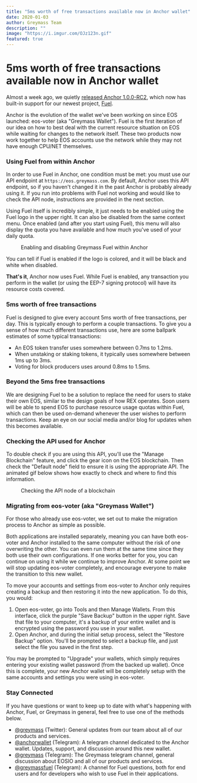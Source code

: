```yaml
---
title: "5ms worth of free transactions available now in Anchor wallet"
date: 2020-01-03
author: Greymass Team
description: ""
image: "https://i.imgur.com/OJz123n.gif"
featured: true
---
```

# 5ms worth of free transactions available now in Anchor wallet

Almost a week ago, we quietly [released Anchor 1.0.0-RC2](<https://github.com/greymass/eos-voter/releases/tag/v1.0.0-rc2>), which now has built-in support for our newest project, [Fuel](<https://decentium.org/teamgreymass/greymass-fue1>).

Anchor is the evolution of the wallet we've been working on since EOS launched: eos-voter (aka "Greymass Wallet"). Fuel is the first iteration of our idea on how to best deal with the current resource situation on EOS while waiting for changes to the network itself. These two products now work together to help EOS accounts use the network while they may not have enough CPU/NET themselves.

### Using Fuel from within Anchor

In order to use Fuel in Anchor, one condition must be met: you must use our API endpoint at `https://eos.greymass.com`. By default, Anchor uses this API endpoint, so if you haven't changed it in the past Anchor is probably already using it. If you run into problems with Fuel not working and would like to check the API node, instructions are provided in the next section.

Using Fuel itself is incredibly simple, it just needs to be enabled using the Fuel logo in the upper right. It can also be disabled from the same context menu. Once enabled (and after you start using Fuel), this menu will also display the quota you have available and how much you've used of your daily quota.

<figure><img src="https://i.imgur.com/OJz123n.gif" alt=""><figcaption>Enabling and disabling Greymass Fuel within Anchor</figcaption></figure>

You can tell if Fuel is enabled if the logo is colored, and it will be black and white when disabled.

**That's it**, Anchor now uses Fuel. While Fuel is enabled, any transaction you perform in the wallet (or using the EEP-7 signing protocol) will have its resource costs covered.

### 5ms worth of free transactions

Fuel is designed to give every account 5ms worth of free transactions, per day. This is typically enough to perform a couple transactions. To give you a sense of how much different transactions use, here are some ballpark estimates of some typical transactions:

- An EOS token transfer uses somewhere between 0.7ms to 1.2ms.
- When unstaking or staking tokens, it typically uses somewhere between 1ms up to 3ms.
- Voting for block producers uses around 0.8ms to 1.5ms.

<!-- -->

### Beyond the 5ms free transactions

We are designing Fuel to be a solution to replace the need for users to stake their own EOS, similar to the design goals of how REX operates. Soon users will be able to spend EOS to purchase resource usage quotas within Fuel, which can then be used on-demand whenever the user wishes to perform transactions. Keep an eye on our social media and/or blog for updates when this becomes available.

### Checking the API used for Anchor

To double check if you are using this API, you'll use the "Manage Blockchain" feature, and click the gear icon on the EOS blockchain. Then check the "Default node" field to ensure it is using the appropriate API. The animated gif below shows how exactly to check and where to find this information.

<figure><img src="https://i.imgur.com/Sbfqu5e.gif" alt=""><figcaption>Checking the API node of a blockchain</figcaption></figure>

### Migrating from eos-voter (aka "Greymass Wallet")

For those who already use eos-voter, we set out to make the migration process to Anchor as simple as possible.

Both applications are installed separately, meaning you can have both eos-voter and Anchor installed to the same computer without the risk of one overwriting the other. You can even run them at the same time since they both use their own configurations. If one works better for you, you can continue on using it while we continue to improve Anchor. At some point we will stop updating eos-voter completely, and encourage everyone to make the transition to this new wallet.

To move your accounts and settings from eos-voter to Anchor only requires creating a backup and then restoring it into the new application. To do this, you would:

1. Open eos-voter, go into Tools and then Manage Wallets. From this interface, click the purple "Save Backup" button in the upper right. Save that file to your computer, it's a backup of your entire wallet and is encrypted using the password you use in your wallet.
2. Open Anchor, and during the initial setup process, select the "Restore Backup" option. You'll be prompted to select a backup file, and just select the file you saved in the first step.

<!-- -->

You may be prompted to "Upgrade" your wallets, which simply requires entering your existing wallet password (from the backed up wallet). Once this is complete, your new Anchor wallet will be completely setup with the same accounts and settings you were using in eos-voter.

### Stay Connected

If you have questions or want to keep up to date with what's happening with Anchor, Fuel, or Greymass in general, feel free to use one of the methods below.

- [@greymass](<https://twitter.com/greymass>) (Twitter): General updates from our team about all of our products and services.
- [@anchorwallet](<https://t.me/anchorwallet>) (Telegram): A telegram channel dedicated to the Anchor wallet. Updates, support, and discussion around this new wallet.
- [@greymass](<https://t.me/greymass>) (Telegram): The Greymass telegram channel, general discussion about EOSIO and all of our products and services.
- [@greymassfuel](<https://t.me/greymassfuel>) (Telegram): A channel for Fuel questions, both for end users and for developers who wish to use Fuel in their applications.

<!-- -->

